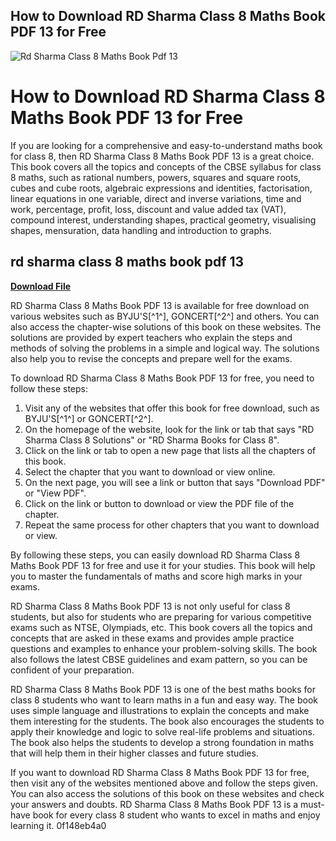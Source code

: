 ## How to Download RD Sharma Class 8 Maths Book PDF 13 for Free

 
![Rd Sharma Class 8 Maths Book Pdf 13](https://cdn1.byjus.com/images/fb-share-button-k10-k12.png)

 
# How to Download RD Sharma Class 8 Maths Book PDF 13 for Free
 
If you are looking for a comprehensive and easy-to-understand maths book for class 8, then RD Sharma Class 8 Maths Book PDF 13 is a great choice. This book covers all the topics and concepts of the CBSE syllabus for class 8 maths, such as rational numbers, powers, squares and square roots, cubes and cube roots, algebraic expressions and identities, factorisation, linear equations in one variable, direct and inverse variations, time and work, percentage, profit, loss, discount and value added tax (VAT), compound interest, understanding shapes, practical geometry, visualising shapes, mensuration, data handling and introduction to graphs.
 
## rd sharma class 8 maths book pdf 13


[**Download File**](https://sormindpestna.blogspot.com/?download=2tKPwj)

 
RD Sharma Class 8 Maths Book PDF 13 is available for free download on various websites such as BYJU'S[^1^], GONCERT[^2^] and others. You can also access the chapter-wise solutions of this book on these websites. The solutions are provided by expert teachers who explain the steps and methods of solving the problems in a simple and logical way. The solutions also help you to revise the concepts and prepare well for the exams.
 
To download RD Sharma Class 8 Maths Book PDF 13 for free, you need to follow these steps:
 
1. Visit any of the websites that offer this book for free download, such as BYJU'S[^1^] or GONCERT[^2^].
2. On the homepage of the website, look for the link or tab that says "RD Sharma Class 8 Solutions" or "RD Sharma Books for Class 8".
3. Click on the link or tab to open a new page that lists all the chapters of this book.
4. Select the chapter that you want to download or view online.
5. On the next page, you will see a link or button that says "Download PDF" or "View PDF".
6. Click on the link or button to download or view the PDF file of the chapter.
7. Repeat the same process for other chapters that you want to download or view.

By following these steps, you can easily download RD Sharma Class 8 Maths Book PDF 13 for free and use it for your studies. This book will help you to master the fundamentals of maths and score high marks in your exams.
  
RD Sharma Class 8 Maths Book PDF 13 is not only useful for class 8 students, but also for students who are preparing for various competitive exams such as NTSE, Olympiads, etc. This book covers all the topics and concepts that are asked in these exams and provides ample practice questions and examples to enhance your problem-solving skills. The book also follows the latest CBSE guidelines and exam pattern, so you can be confident of your preparation.
 
RD Sharma Class 8 Maths Book PDF 13 is one of the best maths books for class 8 students who want to learn maths in a fun and easy way. The book uses simple language and illustrations to explain the concepts and make them interesting for the students. The book also encourages the students to apply their knowledge and logic to solve real-life problems and situations. The book also helps the students to develop a strong foundation in maths that will help them in their higher classes and future studies.
 
If you want to download RD Sharma Class 8 Maths Book PDF 13 for free, then visit any of the websites mentioned above and follow the steps given. You can also access the solutions of this book on these websites and check your answers and doubts. RD Sharma Class 8 Maths Book PDF 13 is a must-have book for every class 8 student who wants to excel in maths and enjoy learning it.
 0f148eb4a0
